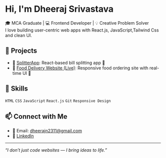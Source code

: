 
#  Hi, I'm Dheeraj Srivastava

🎓 MCA Graduate | 💻 Frontend Developer | 💡 Creative Problem Solver  
I love building user-centric web apps with React.js, JavaScript,Tailwind Css and clean UI.

## 🚀 Projects
- 🔗 [SplitterApp](https://github.com/Dheeraj-cre/splitterapp): React-based bill splitting app 💸  
- 🔗 [Food Delivery Website (Live)](https://67ed721e97e944d370c1796a--extraordinary-conkies-652a94.netlify.app/): Responsive food ordering site with real-time UI 🍔
  


## 🧠 Skills
`HTML` `CSS` `JavaScript` `React.js` `Git` `Responsive Design`

## 📫 Connect with Me
- 💌 Email: dheerajn2311@gmail.com  
- 🔗 [LinkedIn](https://www.linkedin.com/in/dheerajsri/)

---

_“I don’t just code websites — I bring ideas to life.”_
